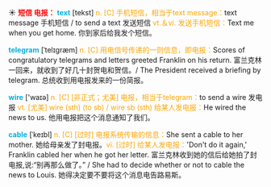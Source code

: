 ☀ <font color="red">**短信 电报：**</font>
<font color="sky blue">**text**</font> [tekst] 
<font color="orange">n. [C] 手机短信，相当于text message：</font>text message 手机短信 / to send a text 发送短信 <font color="orange">vt.＆vi. 发送手机短信：</font>Text me when you get home. 你到家后给我发个短信。
           
<font color="sky blue">**telegram**</font> [ˈtelɪgræm]
<font color="orange">n. [C] 用电信号传递的一则信息，即电报：</font>Scores of congratulatory telegrams and letters greeted Franklin on his return. 富兰克林一回来，就收到了好几十封贺电和贺信。/ The President received a briefing by telegram. 总统收到用电报发来的一份简报。

<font color="sky blue">**wire**</font> ['waɪə] 
<font color="orange">n. [C] [非正式；尤美] 电报，相当于telegram：</font>to send a wire 发电报 <font color="orange">vt. [尤美] wire (sth) (to sb) / wire sb (sth) 给某人发电报：</font>He wired the news to us. 他用电报把这个消息通知了我们。
           
<font color="sky blue">**cable**</font> [ˈkeɪbl]
<font color="orange">n. [C] [过时] 电报系统传输的信息：</font>She sent a cable to her mother. 她给母亲发了封电报。<font color="orange">vi. [过时] 给某人发电报：</font>'Don't do it again,' Franklin cabled her when he got her letter. 富兰克林收到她的信后给她拍了封电报,说:“别再那么做了。” / She had to decide whether or not to cable the news to Louis. 她得决定要不要将这个消息电告路易斯。
